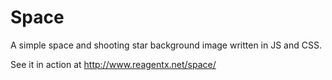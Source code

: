 Space
=====

A simple space and shooting star background image written in JS  and CSS.

See it in action at http://www.reagentx.net/space/
